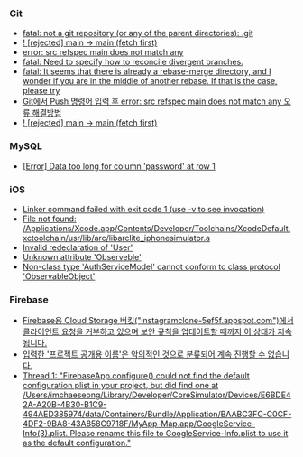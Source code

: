 ### Git 
+ <a href="https://lifeonguide.tistory.com/62">fatal: not a git repository (or any of the parent directories): .git</a>
+ <a href="https://byul91oh.tistory.com/231">! [rejected] main -> main (fetch first)</a>
+ <a href="https://heytech.tistory.com/477">error: src refspec main does not match any</a>
+ <a href="https://heytech.tistory.com/477">fatal: Need to specify how to reconcile divergent branches.</a>
+ <a href="https://gwan.tistory.com/8">fatal: It seems that there is already a rebase-merge directory, and
I wonder if you are in the middle of another rebase.  If that is the
case, please try</a>
+ <a href="https://algoroot.tistory.com/28">Git에서 Push 명령어 입력 후 error: src refspec main does not match any 오류 해결방법</a>
+ <a href="https://velog.io/@pan3800/rejected-main-main-fetch-first-8gg0d18r">! [rejected]        main -> main (fetch first)</a>

### MySQL
+ <a href="https://pika-chu.tistory.com/758">[Error] Data too long for column 'password' at row 1</a>

### iOS
+ <a href="">Linker command failed with exit code 1 (use -v to see invocation) </a>
+ <a href="https://lxxyeon.tistory.com/208">File not found: /Applications/Xcode.app/Contents/Developer/Toolchains/XcodeDefault.xctoolchain/usr/lib/arc/libarclite_iphonesimulator.a</a>
+ <a href="https://note.com/simd_float4x4/n/n776d1b019b2c">Invalid redeclaration of 'User'</a>
+ <a href="https://codecrew.codewithchris.com/t/unknown-attribute-observable-error/24849">Unknown attribute 'Observeble'</a>
+ <a href="https://velog.io/@pan3800/Non-class-type-AuthServiceModel-cannot-conform-to-class-protocol-ObservableObject">Non-class type 'AuthServiceModel' cannot conform to class protocol 'ObservableObject'</a>

### Firebase 
+ <a href="https://velog.io/@pan3800/Firebase%EC%9A%A9-Cloud-Storage-%EB%B2%84%ED%82%B7%EC%97%90%EC%84%9C-%ED%81%B4%EB%9D%BC%EC%9D%B4%EC%96%B8%ED%8A%B8-%EC%9A%94%EC%B2%AD%EC%9D%84-%EA%B1%B0%EB%B6%80%ED%95%98%EA%B3%A0-%EC%9E%88%EC%9C%BC%EB%A9%B0-%EB%B3%B4%EC%95%88-%EA%B7%9C%EC%B9%99%EC%9D%84-%EC%97%85%EB%8D%B0%EC%9D%B4%ED%8A%B8%ED%95%A0-%EB%95%8C%EA%B9%8C%EC%A7%80-%EC%9D%B4-%EC%83%81%ED%83%9C%EA%B0%80-%EC%A7%80%EC%86%8D%EB%90%A9%EB%8B%88%EB%8B%A4">Firebase용 Cloud Storage 버킷("instagramclone-5ef5f.appspot.com")에서 클라이언트 요청을 거부하고 있으며 보안 규칙을 업데이트할 때까지 이 상태가 지속됩니다.</a>
+ <a href="https://velog.io/@pan3800/%EC%9E%85%EB%A0%A5%ED%95%9C-%ED%94%84%EB%A1%9C%EC%A0%9D%ED%8A%B8-%EA%B3%B5%EA%B0%9C%EC%9A%A9-%EC%9D%B4%EB%A6%84%EC%9D%80-%EC%95%85%EC%9D%98%EC%A0%81%EC%9D%B8-%EA%B2%83%EC%9C%BC%EB%A1%9C-%EB%B6%84%EB%A5%98%EB%90%98%EC%96%B4-%EA%B3%84%EC%86%8D-%EC%A7%84%ED%96%89%ED%95%A0-%EC%88%98-%EC%97%86%EC%8A%B5%EB%8B%88%EB%8B%A4">입력한 '프로젝트 공개용 이름'은 악의적인 것으로 분류되어 계속 진행할 수 없습니다.</a>
+ <a href="https://velog.io/@pan3800/GoogleService-Info-%ED%8C%8C%EC%9D%BC-%EC%9D%BD%EC%96%B4%EC%98%A4%EC%A7%80-%EB%AA%BB%ED%95%A8-%ED%95%B4%EA%B2%B0%EB%B0%A9%EB%B2%95">Thread 1: "FirebaseApp.configure() could not find the default configuration plist in your project, but did find one at /Users/imchaeseong/Library/Developer/CoreSimulator/Devices/E6BDE42A-A20B-4B30-B1C9-494AED385974/data/Containers/Bundle/Application/BAABC3FC-C0CF-4DF2-9BA8-43A858C9718F/MyApp-Map.app/GoogleService-Info(3).plist. Please rename this file to GoogleService-Info.plist to use it as the default configuration."</a>

